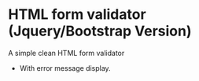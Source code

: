 # HTML form validator (Jquery/Bootstrap Version)

A simple clean HTML form validator
 - With error message display.








